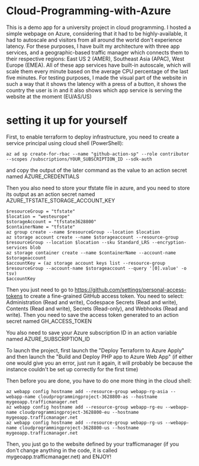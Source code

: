 # Cloud-Programming-with-Azure

This is a demo app for a university project in cloud programming. I hosted a simple webpage on Azure, considering that it had to be highly-available, it had to autoscale and visitors from all around the world don't experience latency. 
For these purposes, I have built my architecture with three app services, and a geographic-based traffic manager which connects them to their respective regions: East US 2 (AMER), Southeast Asia (APAC), West Europe (EMEA). All of these app services have built-in autoscale, which will scale them every minute based on the average CPU percentage of the last five minutes. 
For testing purposes, I made the visual part of the website in such a way that it shows the latency with a press of a button, it shows the country the user is in and it also shows which app service is serving the website at the moment (EU/AS/US)

# setting it up for yourself

First, to enable terraform to deploy infrastructure, you need to create a service principal using cloud shell (PowerShell):

```
az ad sp create-for-rbac --name "github-action-sp" --role contributor --scopes /subscriptions/YOUR_SUBSCRIPTION_ID --sdk-auth
```

and copy the output of the later command as the value to an action secret named AZURE_CREDENTIALS

Then you also need to store your tfstate file in azure, and you need to store its output as an action secret named AZURE_TFSTATE_STORAGE_ACCOUNT_KEY

```
$resourceGroup = "tfstate"
$location = "westeurope"
$storageAccount = "tfstate3628800"
$containerName = "tfstate"
az group create --name $resourceGroup --location $location
az storage account create --name $storageaccount --resource-group $resourceGroup --location $location --sku Standard_LRS --encryption-services blob
az storage container create --name $containerName --account-name $storageaccount
$accountKey = (az storage account keys list --resource-group $resourceGroup --account-name $storageaccount --query '[0].value' -o tsv)
$accountKey
```

Then you just need to go to https://github.com/settings/personal-access-tokens to create a fine-grained GitHub access token. You need to select: Administration (Read and write), Codespace Secrets (Read and write), Contents (Read and write), Secrets (Read-only), and Webhooks (Read and write). Then you need to save the access token generated to an action secret named GH_ACCESS_TOKEN

You also need to save your Azure subscription ID in an action variable named AZURE_SUBSCRIPTION_ID

To launch the project, first launch the "Deploy Terraform to Azure Apply" and then launch the "Build and Deploy PHP app to Azure Web App" (if either one would give you an error, just run it again, it will probably be because the instance couldn't be set up correctly for the first time)

Then before you are done, you have to do one more thing in the cloud shell:
```
az webapp config hostname add --resource-group webapp-rg-asia --webapp-name cloudprogrammingproject-3628800-as --hostname mygeoapp.trafficmanager.net
az webapp config hostname add --resource-group webapp-rg-eu --webapp-name cloudprogrammingproject-3628800-eu --hostname mygeoapp.trafficmanager.net
az webapp config hostname add --resource-group webapp-rg-us --webapp-name cloudprogrammingproject-3628800-us --hostname mygeoapp.trafficmanager.net
```

Then, you just go to the website defined by your trafficmanager (if you don't change anything in the code, it is called mygeoapp.trafficmanager.net) and ENJOY!

